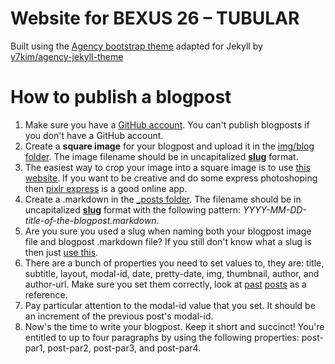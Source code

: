 Website for BEXUS 26 – TUBULAR
==============================

Built using the [Agency bootstrap theme](https://startbootstrap.com/template-overviews/agency/) adapted for Jekyll by [y7kim/agency-jekyll-theme](https://github.com/y7kim/agency-jekyll-theme)

# How to publish a blogpost

1. Make sure you have a [GitHub account](https://github.com). You can't publish blogposts if you don't have a GitHub account.
2. Create a **square image** for your blogpost and upload it in the [img/blog folder](img/blog). The image filename should be in uncapitalized **[slug](https://en.wikipedia.org/wiki/Clean_URL#Slug)** format.
3. The easiest way to crop your image into a square image is to use [this website](https://birme.net/). If you want to be creative and do some express photoshoping then [pixlr express](https://pixlr.com/express) is a good online app.
4. Create a .markdown in the [\_posts folder](_posts). The filename should be in uncapitalized **[slug](https://en.wikipedia.org/wiki/Clean_URL#Slug)** format with the following pattern: _YYYY-MM-DD-title-of-the-blogpost.markdown_. 
5. Are you sure you used a slug when naming both your blogpost image file and blogpost .markdown file? If you still don't know what a slug is then just [use this](https://blog.tersmitten.nl/slugify/).
6. There are a bunch of properties you need to set values to, they are: title, subtitle, layout, modal-id, date, pretty-date, img, thumbnail, author, and author-url. Make sure you set them correctly, look at [past](https://raw.githubusercontent.com/rexusbexus/tubular/gh-pages/_posts/2018-04-03-first-post.markdown) [posts](https://raw.githubusercontent.com/rexusbexus/tubular/gh-pages/_posts/2018-04-04-microblogging.markdown) as a reference.
7. Pay particular attention to the modal-id value that you set. It should be an increment of the previous post's modal-id.
8. Now's the time to write your blogpost. Keep it short and succinct! You're entitled to up to four paragraphs by using the following properties: post-par1, post-par2, post-par3, and post-par4.
